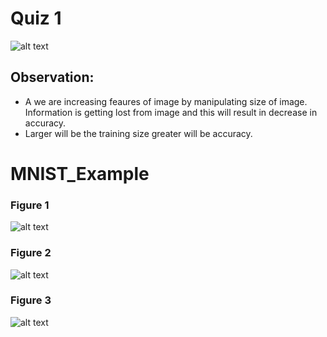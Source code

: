 # Quiz 1
![alt text](https://github.com/anurag-saraswat/MNIST_Example/blob/features/quiz/mnist/plots/table.png)

## Observation:
 - A we are increasing feaures of image by manipulating size of image. Information is getting lost from image and this will result in decrease in accuracy.
 - Larger will be the training size greater will be accuracy. 

# MNIST_Example

### Figure 1
![alt text](https://github.com/anurag-saraswat/MNIST_Example/blob/features/plot/mnist/plots/Figure_1.png)

### Figure 2
![alt text](https://github.com/anurag-saraswat/MNIST_Example/blob/features/plot/mnist/plots/Figure_2.png)

### Figure 3
![alt text](https://github.com/anurag-saraswat/MNIST_Example/blob/features/plot/mnist/plots/Figure_3.png)
